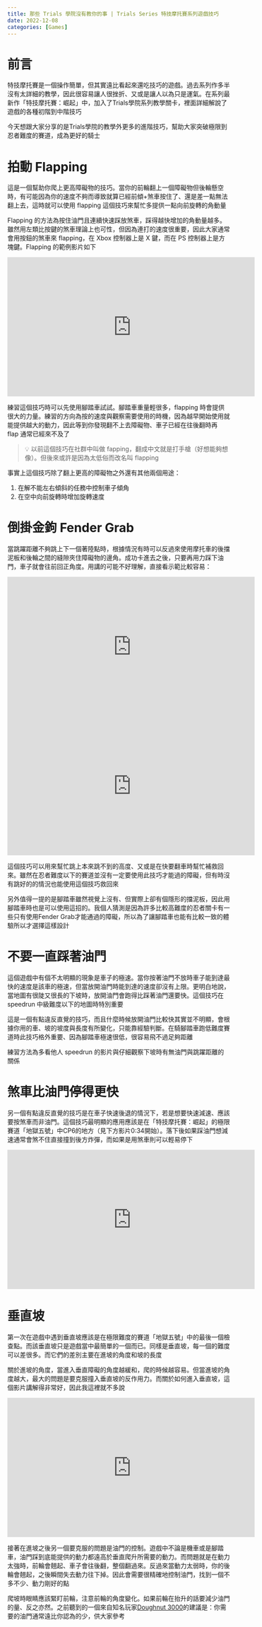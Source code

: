 ```yaml
---
title: 那些 Trials 學院沒有教你的事 | Trials Series 特技摩托賽系列遊戲技巧
date: 2022-12-08
categories: [Games]
---
```


# 前言

特技摩托賽是一個操作簡單，但其實遠比看起來還吃技巧的遊戲。過去系列作多半沒有太詳細的教學，因此很容易讓人很挫折、又或是讓人以為只是運氣。在系列最新作「特技摩托賽：崛起」中，加入了Trials學院系列教學關卡，裡面詳細解說了遊戲的各種初階到中階技巧

今天想跟大家分享的是Trials學院的教學外更多的進階技巧，幫助大家突破極限到忍者難度的賽道，成為更好的騎士

# 拍動 Flapping

這是一個幫助你爬上更高障礙物的技巧。當你的前輪翻上一個障礙物但後輪懸空時，有可能因為你的速度不夠而導致就算已經前傾+煞車按住了、還是差一點無法翻上去，這時就可以使用 flapping 這個技巧來幫忙多提供一點向前旋轉的角動量

Flapping 的方法為按住油門且連續快速踩放煞車，踩得越快增加的角動量越多。雖然用左類比按鍵的煞車理論上也可性，但因為連打的速度很重要，因此大家通常會用按鈕的煞車來 flapping，在 Xbox 控制器上是 X 鍵，而在 PS 控制器上是方塊鍵。Flapping 的範例影片如下

<iframe width="560" height="315" src="https://www.youtube.com/embed/_FZsxu_PZAo" title="YouTube video player" frameborder="0" allow="accelerometer; autoplay; clipboard-write; encrypted-media; gyroscope; picture-in-picture" allowfullscreen></iframe>

練習這個技巧時可以先使用腳踏車試試。腳踏車重量輕很多，flapping 時會提供很大的力量。練習的方向為按的速度與觀察需要使用的時機，因為越早開始使用就能提供越大的動力，因此等到你發現翻不上去障礙物、車子已經在往後翻時再 flap 通常已經來不及了

> 💡
> 以前這個技巧在社群中叫做 fapping，翻成中文就是打手槍（好想能夠想像）。但後來或許是因為太低俗而改名叫 flapping

事實上這個技巧除了翻上更高的障礙物之外還有其他兩個用途：

1. 在解不能左右傾斜的任務中控制車子傾角
2. 在空中向前旋轉時增加旋轉速度

# 倒掛金鉤 Fender Grab

當跳躍距離不夠跳上下一個著陸點時，根據情況有時可以反過來使用摩托車的後擋泥板和後輪之間的縫隙夾住障礙物的邊角。成功卡進去之後，只要再用力踩下油門，車子就會往前回正角度。用講的可能不好理解，直接看示範比較容易：

<iframe width="560" height="315" src="https://www.youtube.com/embed/KQLDc2cOL7k" title="YouTube video player" frameborder="0" allow="accelerometer; autoplay; clipboard-write; encrypted-media; gyroscope; picture-in-picture" allowfullscreen></iframe>

<iframe width="560" height="315" src="https://www.youtube.com/embed/QLDZZOHsFj0" title="YouTube video player" frameborder="0" allow="accelerometer; autoplay; clipboard-write; encrypted-media; gyroscope; picture-in-picture" allowfullscreen></iframe>

這個技巧可以用來幫忙跳上本來跳不到的高度、又或是在快要翻車時幫忙補救回來。雖然在忍者難度以下的賽道並沒有一定要使用此技巧才能過的障礙，但有時沒有跳好的的情況也能使用這個技巧救回來

另外值得一提的是腳踏車雖然視覺上沒有、但實際上卻有個隱形的擋泥板，因此用腳踏車時也是可以使用這招的。我個人猜測是因為許多比較高難度的忍者關卡有一些只有使用Fender Grab才能通過的障礙，所以為了讓腳踏車也能有比較一致的體驗所以才選擇這樣設計

# 不要一直踩著油門

這個遊戲中有個不太明顯的現象是車子的極速。當你按著油門不放時車子能到達最快的速度是該車的極速，但當放開油門時能到達的速度卻沒有上限。更明白地說，當地圖有很陡又很長的下坡時，放開油門會跑得比踩著油門還要快。這個技巧在 speedrun 中級難度以下的地圖時特別重要

這是一個有點違反直覺的技巧，而且什麼時候放開油門比較快其實並不明顯，會根據你用的車、坡的坡度與長度有所變化，只能靠經驗判斷。在騎腳踏車跑低難度賽道時此技巧格外重要、因為腳踏車極速很低，很容易飛不過足夠距離

練習方法為多看他人 speedrun 的影片與仔細觀察下坡時有無油門與跳躍距離的關係

# 煞車比油門停得更快

另一個有點違反直覺的技巧是在車子快速後退的情況下，若是想要快速減速、應該要按煞車而非油門。這個技巧最明顯的應用應該是在「特技摩托賽：崛起」的極限賽道「地獄五號」中CP6的地方（見下方影片0:34開始）。落下後如果踩油門想減速通常會煞不住直接撞到後方炸彈，而如果是用煞車則可以輕易停下

<iframe width="560" height="315" src="https://www.youtube.com/embed/zfAxT-YXFdA?start=34" title="YouTube video player" frameborder="0" allow="accelerometer; autoplay; clipboard-write; encrypted-media; gyroscope; picture-in-picture" allowfullscreen></iframe>

# 垂直坡

第一次在遊戲中遇到垂直坡應該是在極限難度的賽道「地獄五號」中的最後一個檢查點。而該垂直坡只是遊戲當中最簡單的一個而已。同樣是垂直坡，每一個的難度可以差很多。而它們的差別主要在進坡的角度和坡的長度

關於進坡的角度，當進入垂直障礙的角度越緩和，爬的時候越容易。但當進坡的角度越大，最大的問題是要克服撞入垂直坡的反作用力。而關於如何進入垂直坡，這個影片講解得非常好，因此我這裡就不多說

<iframe width="560" height="315" src="https://www.youtube.com/embed/AQKWwBxWZ54" title="YouTube video player" frameborder="0" allow="accelerometer; autoplay; clipboard-write; encrypted-media; gyroscope; picture-in-picture" allowfullscreen></iframe>

接著在進坡之後另一個要克服的問題是油門的控制。遊戲中不論是機車或是腳踏車，油門踩到底能提供的動力都遠高於垂直爬升所需要的動力。而問題就是在動力太強時，前輪會翹起、車子會往後翻，整個翻過來。反過來當動力太弱時，你的後輪會翹起，之後瞬間失去動力往下掉。因此會需要很精確地控制油門，找到一個不多不少、動力剛好的點

爬坡時眼睛應該緊盯前輪，注意前輪的角度變化。如果前輪在抬升的話要減少油門的量、反之亦然。之前聽到的一個來自知名玩家[Doughnut 3000](https://www.youtube.com/@user-dw6bb1sz6x)的建議是：你需要的油門通常遠比你認為的少，供大家參考
